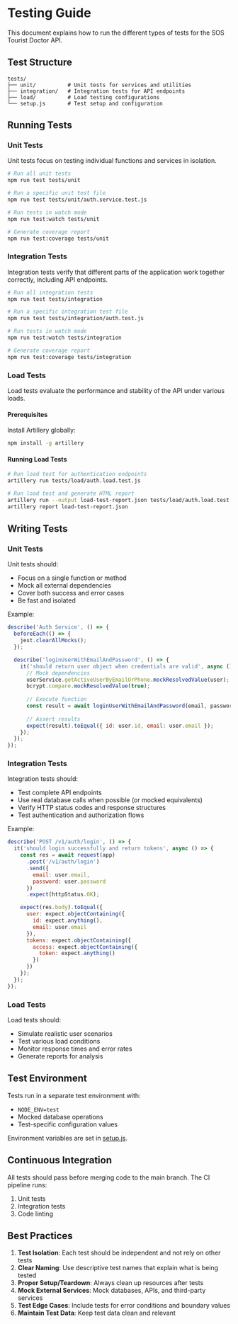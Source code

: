 # Testing Guide

This document explains how to run the different types of tests for the SOS Tourist Doctor API.

## Test Structure

```
tests/
├── unit/          # Unit tests for services and utilities
├── integration/   # Integration tests for API endpoints
├── load/          # Load testing configurations
└── setup.js       # Test setup and configuration
```

## Running Tests

### Unit Tests

Unit tests focus on testing individual functions and services in isolation.

```bash
# Run all unit tests
npm run test tests/unit

# Run a specific unit test file
npm run test tests/unit/auth.service.test.js

# Run tests in watch mode
npm run test:watch tests/unit

# Generate coverage report
npm run test:coverage tests/unit
```

### Integration Tests

Integration tests verify that different parts of the application work together correctly, including API endpoints.

```bash
# Run all integration tests
npm run test tests/integration

# Run a specific integration test file
npm run test tests/integration/auth.test.js

# Run tests in watch mode
npm run test:watch tests/integration

# Generate coverage report
npm run test:coverage tests/integration
```

### Load Tests

Load tests evaluate the performance and stability of the API under various loads.

#### Prerequisites

Install Artillery globally:

```bash
npm install -g artillery
```

#### Running Load Tests

```bash
# Run load test for authentication endpoints
artillery run tests/load/auth.load.test.js

# Run load test and generate HTML report
artillery run --output load-test-report.json tests/load/auth.load.test.js
artillery report load-test-report.json
```

## Writing Tests

### Unit Tests

Unit tests should:
- Focus on a single function or method
- Mock all external dependencies
- Cover both success and error cases
- Be fast and isolated

Example:
```javascript
describe('Auth Service', () => {
  beforeEach(() => {
    jest.clearAllMocks();
  });

  describe('loginUserWithEmailAndPassword', () => {
    it('should return user object when credentials are valid', async () => {
      // Mock dependencies
      userService.getActiveUserByEmailOrPhone.mockResolvedValue(user);
      bcrypt.compare.mockResolvedValue(true);
      
      // Execute function
      const result = await loginUserWithEmailAndPassword(email, password);
      
      // Assert results
      expect(result).toEqual({ id: user.id, email: user.email });
    });
  });
});
```

### Integration Tests

Integration tests should:
- Test complete API endpoints
- Use real database calls when possible (or mocked equivalents)
- Verify HTTP status codes and response structures
- Test authentication and authorization flows

Example:
```javascript
describe('POST /v1/auth/login', () => {
  it('should login successfully and return tokens', async () => {
    const res = await request(app)
      .post('/v1/auth/login')
      .send({
        email: user.email,
        password: user.password
      })
      .expect(httpStatus.OK);

    expect(res.body).toEqual({
      user: expect.objectContaining({
        id: expect.anything(),
        email: user.email
      }),
      tokens: expect.objectContaining({
        access: expect.objectContaining({
          token: expect.anything()
        })
      })
    });
  });
});
```

### Load Tests

Load tests should:
- Simulate realistic user scenarios
- Test various load conditions
- Monitor response times and error rates
- Generate reports for analysis

## Test Environment

Tests run in a separate test environment with:
- `NODE_ENV=test`
- Mocked database operations
- Test-specific configuration values

Environment variables are set in [setup.js](file:///c%3A/Users/deven/Desktop/sos-tourist-doctor-ecosystem/sos-tourist-doctor-api-service-app/tests/setup.js).

## Continuous Integration

All tests should pass before merging code to the main branch. The CI pipeline runs:
1. Unit tests
2. Integration tests
3. Code linting

## Best Practices

1. **Test Isolation**: Each test should be independent and not rely on other tests
2. **Clear Naming**: Use descriptive test names that explain what is being tested
3. **Proper Setup/Teardown**: Always clean up resources after tests
4. **Mock External Services**: Mock databases, APIs, and third-party services
5. **Test Edge Cases**: Include tests for error conditions and boundary values
6. **Maintain Test Data**: Keep test data clean and relevant